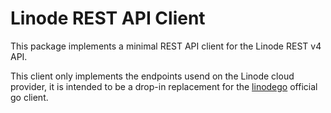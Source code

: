 # Linode REST API Client

This package implements a minimal REST API client for the Linode REST v4 API.

This client only implements the endpoints usend on the Linode cloud provider, it is intended to be a drop-in replacement for the [linodego](https://github.com/linode/linodego) official go client.